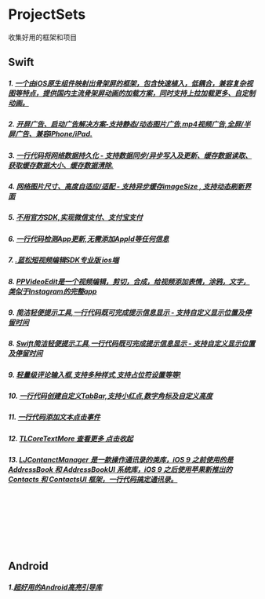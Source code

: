# ProjectSets
收集好用的框架和项目
## Swift
##### 1. [一个由iOS原生组件映射出骨架屏的框架，包含快速植入，低耦合，兼容复杂视图等特点，提供国内主流骨架屏动画的加载方案，同时支持上拉加载更多、自定制动画。](https://github.com/tigerAndBull/TABAnimated.git)<br/>
##### 2. [ 开屏广告、启动广告解决方案-支持静态/动态图片广告,mp4视频广告,全屏/半屏广告、兼容iPhone/iPad.](https://github.com/CoderZhuXH/XHLaunchAd.git)<br/>
##### 3. [一行代码将网络数据持久化 - 支持数据同步/异步写入及更新、缓存数据读取、获取缓存数据大小、缓存数据清除.](https://github.com/CoderZhuXH/XHNetworkCache.git)<br/>
##### 4. [网络图片尺寸、高度自适应/适配 - 支持异步缓存imageSize , 支持动态刷新界面](https://github.com/CoderZhuXH/XHWebImageAutoSize.git)<br/>
##### 5. [不用官方SDK,实现微信支付、支付宝支付](https://github.com/CoderZhuXH/XHPayKit.git)<br/>
##### 6. [一行代码检测App更新,无需添加AppId等任何信息](https://github.com/CoderZhuXH/XHVersion.git)<br/>
##### 7. [.蓝松短视频编辑SDK专业版 ios端](https://github.com/CoderZhuXH/LanSongEditor_IOS.git)<br/>
##### 8. [PPVideoEdit是一个视频编辑，剪切，合成，给视频添加表情，涂鸦，文字，类似于Instagram的完整app](https://github.com/CoderZhuXH/PPVideoEdit.git)<br/>
##### 9. [简洁轻便提示工具,一行代码既可完成提示信息显示 - 支持自定义显示位置及停留时间](https://github.com/CoderZhuXH/XHToast.git)<br/>
##### 8. [Swift简洁轻便提示工具,一行代码既可完成提示信息显示 - 支持自定义显示位置及停留时间](https://github.com/CoderZhuXH/XHToastSwift.git)<br/>
##### 9. [轻量级评论输入框,支持多种样式,支持占位符设置等等!](https://github.com/CoderZhuXH/XHInputView.git)<br/>
##### 10. [一行代码创建自定义TabBar,支持小红点,数字角标及自定义高度](https://github.com/CoderZhuXH/XHTabBarSwift.git)<br/>
##### 11. [一行代码添加文本点击事件](https://github.com/lyb5834/YBAttributeTextTapAction)<br/>
##### 12. [TLCoreTextMore 查看更多 点击收起](https://github.com/zhouande/TLCoreTextMore.git)<br/>
##### 13. [LJContanctManager 是一款操作通讯录的类库，iOS 9 之前使用的是 AddressBook 和 AddressBookUI 系统库，iOS 9 之后使用苹果新推出的 Contacts 和 ContactsUI 框架，一行代码搞定通讯录。](https://github.com/leejayID/LJContactManager.git)<br/>



<br/><br/><br/><br/><br/><br/>

## Android
##### 1.[超好用的Android高亮引导库](https://github.com/hyy920109/HighLightPro.git)
